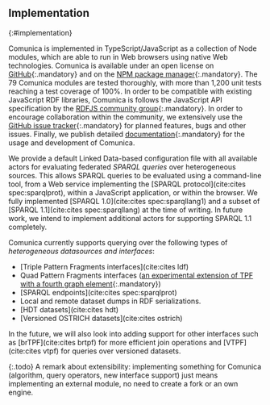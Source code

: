 ## Implementation
{:#implementation}

Comunica is implemented in TypeScript/JavaScript as a collection of Node modules, which are able to run in Web browsers using native Web technologies.
Comunica is available under an open license on [GitHub](https://zenodo.org/record/1202509#.Wq9GZhNuaHo){:.mandatory}
and on the [NPM package manager](https://www.npmjs.com/org/comunica){:.mandatory}.
The 79 Comunica modules are tested thoroughly, with more than 1,200 unit tests reaching a test coverage of 100%.
In order to be compatible with existing JavaScript RDF libraries,
Comunica is follows the JavaScript API specification by the [RDFJS community group](https://www.w3.org/community/rdfjs/){:.mandatory}.
In order to encourage collaboration within the community, we extensively use the [GitHub issue tracker](https://github.com/comunica/comunica/issues){:.mandatory}
for planned features, bugs and other issues.
Finally, we publish detailed [documentation](https://comunica.readthedocs.io){:.mandatory} for the usage and development of Comunica.

We provide a default Linked Data-based configuration file with all available actors for evaluating federated _SPARQL queries_ over heterogeneous sources.
This allows SPARQL queries to be evaluated using a command-line tool,
from a Web service implementing the [SPARQL protocol](cite:cites spec:sparqlprot),
within a JavaScript application,
or within the browser.
We fully implemented [SPARQL 1.0](cite:cites spec:sparqllang1) and a subset of [SPARQL 1.1](cite:cites spec:sparqllang) at the time of writing.
In future work, we intend to implement additional actors for supporting SPARQL 1.1 completely.

Comunica currently supports querying over the following types of _heterogeneous datasources and interfaces_:

* [Triple Pattern Fragments interfaces](cite:cites ldf)
* Quad Pattern Fragments interfaces ([an experimental extension of TPF with a fourth graph element](https://github.com/LinkedDataFragments/Server.js/tree/feature-qpf-latest){:.mandatory})
* [SPARQL endpoints](cite:cites spec:sparqlprot)
* Local and remote dataset dumps in RDF serializations.
* [HDT datasets](cite:cites hdt)
* [Versioned OSTRICH datasets](cite:cites ostrich)

In the future, we will also look into adding support for other interfaces such as
[brTPF](cite:cites brtpf) for more efficient join operations
and [VTPF](cite:cites vtpf) for queries over versioned datasets.

{:.todo}
A remark about extensibility:
implementing something for Comunica (algorithm, query operators, new interface support)
just means implementing an external module,
no need to create a fork or an own engine.
